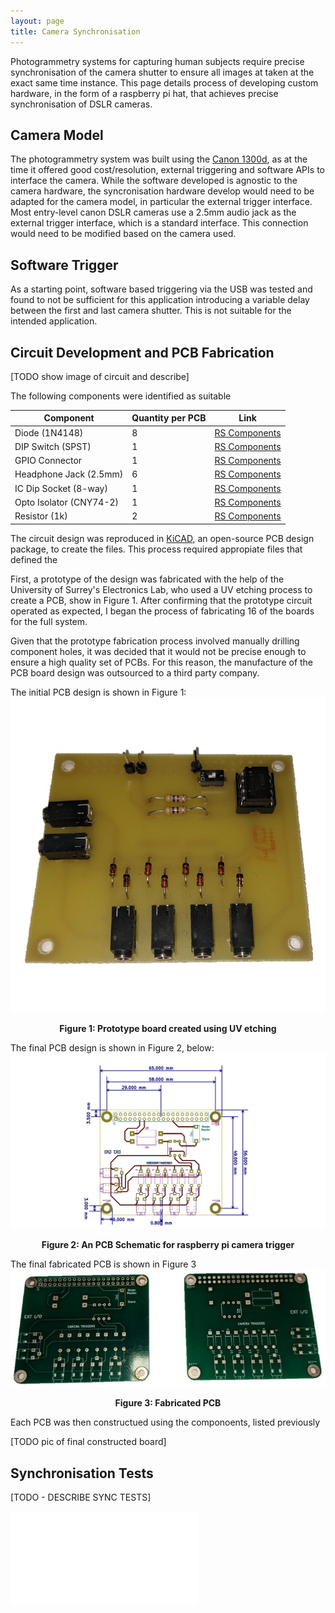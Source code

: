 ```yaml
---
layout: page
title: Camera Synchronisation
---
```


Photogrammetry systems for capturing human subjects require precise synchronisation of the camera shutter to ensure all images at taken at the exact same time instance. This page details process of developing custom hardware, in the form of a raspberry pi hat, that achieves precise synchronisation of DSLR cameras.

## Camera Model
The photogrammetry system was built using the [Canon 1300d](https://www.canon.co.uk/for_home/product_finder/cameras/digital_slr/eos_1300d/), as at the time it offered good cost/resolution, external triggering and software APIs to interface the camera.
While the software developed is agnostic to the camera hardware, the syncronisation hardware develop would need to be adapted for the camera model, in particular the external trigger interface. Most entry-level canon DSLR cameras use a 2.5mm audio jack as the external trigger interface,  which is a standard interface. This connection would need to be modified based on the camera used.   

## Software Trigger
As a starting point, software based triggering via the USB was tested and found to not be sufficient for this application introducing a variable delay between the first and last camera shutter. This is not suitable for the intended application.  


## Circuit Development and PCB Fabrication

[TODO show image of circuit and describe]


The following components were identified as suitable 

| Component | Quantity per PCB | Link |
| ----------- | -------- | ----------- | 
| Diode (1N4148)	| 8 |[RS Components](https://uk.rs-online.com/web/p/switching-diodes/8431562) |
| DIP Switch (SPST)| 1 |[RS Components](https://uk.rs-online.com/web/p/dip-sip-switches/8772154) |
| GPIO Connector| 1|[RS Components](https://uk.rs-online.com/web/p/pcb-sockets/1731086) |
| Headphone Jack (2.5mm)    | 6 | [RS Components](https://uk.rs-online.com/web/p/products/5051407/)  |
| IC Dip Socket (8-way) | 1 |[RS Components](https://uk.rs-online.com/web/p/dil-sockets/6742435) |
| Opto Isolator (CNY74-2)	| 1 | [RS Components](https://uk.rs-online.com/web/p/optocouplers/1451599/)|
| Resistor (1k) | 2 |[RS Components](https://uk.rs-online.com/web/p/through-hole-resistors/7077666) |

The circuit design was reproduced in [KiCAD](https://www.kicad.org/), an open-source PCB design package, to create the files. This process required appropiate files that defined the 

First, a prototype of the design was fabricated with the help of the University of Surrey's Electronics Lab, who used a UV etching process to create a PCB, show in Figure 1. After confirming that the prototype circuit operated as expected, I began the process of fabricating 16 of the boards for the full system. 

Given that the prototype fabrication process involved manually drilling component holes, it was decided that it would not be precise enough to ensure a high quality set of PCBs. 
For this reason, the manufacture of the PCB board design was outsourced to a third party company.

The initial PCB design is shown in Figure 1:  
![](images/pcb_prototype.jpg)
<p style="text-align: center;"><b>Figure 1: Prototype board created using UV etching</b></p>

The final PCB design is shown in Figure 2, below:  
![](images/pcb_design.png)
<p style="text-align: center;"><b>Figure 2: An PCB Schematic for raspberry pi camera trigger</b></p>

The final fabricated PCB is shown in Figure 3
![](images/pcb_fabricated.jpg)
<p style="text-align: center;"><b>Figure 3: Fabricated PCB</b></p>

Each PCB was then constructued using the componoents, listed previously

[TODO pic of final constructed board]


## Synchronisation Tests

[TODO - DESCRIBE SYNC TESTS]

![](images/sync-test.pdf)
